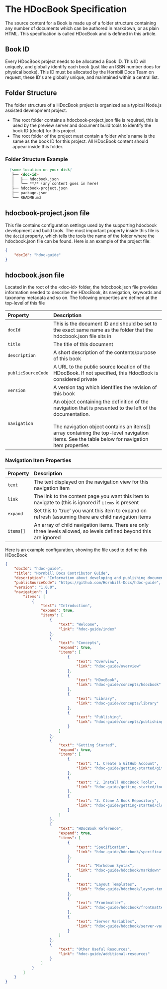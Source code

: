 # The HDocBook Specification
The source content for a Book is made up of a folder structure containing any number of documents which can be authored in markdown, or as plain HTML. This specification is called HDocBook and is defined in this article.

## Book ID
Every HDocBook project needs to be allocated a Book ID. This ID will uniquely, and globally identify each book (just like an ISBN number does for physical books).  This ID must be allocated by the Hornbill Docs Team on request, these ID's are globally unique, and maintained within a central list.

## Folder Structure
The folder structure of a HDocBook project is organized as a typical Node.js assisted development project.  

- The root folder contains a hdocbook-project.json file is required, this is used by the preview server and document build tools to identify the book ID (docId) for this project
- The root folder of the project must contain a folder who's name is the same as the book ID for this project. All HDocBook content should appear inside this folder. 

### Folder Structure Example
``` md
  [some location on your disk]
   ├── <doc-id>
   │   ├── hdocbook.json
   │   └── **/* (any content goes in here)
   ├── hdocbook-project.json
   ├── package.json
   └── README.md
```
## hdocbook-project.json file

This file contains configuration settings used by the supporting hdocbook development and build tools. The most important property inside this file is the `docId` property, which tells the tools the name of the folder where the hdocbook.json file can be found. Here is an example of the project file:

``` json
{
    "docId": "hdoc-guide"
}
```
## hdocbook.json file

Located in the root of the &lt;doc-id&gt; folder, the hdocbook.json file provides information needed to describe the HDocBook, its navigation, keywords and taxonomy metadata and so on.  The following properties are defined at the top-level of this file

|Property|Description|
|:---|:---|
|`docId`|This is the document ID and should be set to the exact same name as the folder that the hdocbook.json file sits in|
|`title`|The title of this document|
|`description`|A short description of the contents/purpose of this book|
|`publicSourceCode`|A URL to the public source location of the HDocBook. If not specified, this HdocBook is considered private|
|`version`|A version tag which identifies the revision of this book|
|`navigation`|An object containing the definition of the navigation that is presented to the left of the documentation.<br><br>The navigation object contains an items[] array containing the top-level navigation items. See the table below for navigation item properties| 

### Navigation Item Properties
|Property|Description|
|:---|:---|
|`text`|The text displayed on the navigation view for this navigation item|
|`link`|The link to the content page you want this item to navigate to (this is ignored if `items` is present|
|`expand`|Set this to 'true' you want this item to expand on refresh (assuming there are child navigation items|
|`items[]`|An array of child navigation items. There are only three levels allowed, so levels defined beyond this are ignored

Here is an example configuration, showing the file used to define this HDocBook

``` json
{
    "docId": "hdoc-guide",
    "title": "Hornbill Docs Contributor Guide",
    "description": "Information about developing and publishing documentation on Hornbill Docs (docs.hornbill.com) website",
    "publicSourceCode": "https://github.com/Hornbill-Docs/hdoc-guide",
    "version": "1.0.0",
    "navigation": {
        "items": [
            {
                "text": "Introduction",
                "expand": true,
                "items": [
                    {
                        "text": "Welcome",
                        "link": "hdoc-guide/index"
                    },
                    {
                        "text": "Concepts",
                        "expand": true,
                        "items": [
                            {
                                "text": "Overview",
                                "link": "hdoc-guide/overview"
                            },
                            {
                                "text": "HDocBook",
                                "link": "hdoc-guide/concepts/hdocbook"
                            },
                            {
                                "text": "Library",
                                "link": "hdoc-guide/concepts/library"
                            },
                            {
                                "text": "Publishing",
                                "link": "hdoc-guide/concepts/publishing"
                            }
                        ]
                    },
                    {
                        "text": "Getting Started",
                        "expand": true,
                        "items": [
                            {
                                "text": "1. Create a GitHub Account",
                                "link": "hdoc-guide/getting-started/github"
                            },
                            {
                                "text": "2. Install HDocBook Tools",
                                "link": "hdoc-guide/getting-started/tools"
                            },
                            {
                                "text": "3. Clone A Book Repository",
                                "link": "hdoc-guide/getting-started/clone-repo"
                            }
                        ]
                    },
                    {
                        "text": "HDocBook Reference",
                        "expand": true,
                        "items": [
                            {
                                "text": "Specification",
                                "link": "hdoc-guide/hdocbook/specification"
                            },
                            {
                                "text": "Markdown Syntax",
                                "link": "hdoc-guide/hdocbook/markdown"
                            },
                            {
                                "text": "Layout Templates",
                                "link": "hdoc-guide/hdocbook/layout-templates"
                            },
                            {
                                "text": "Frontmatter",
                                "link": "hdoc-guide/hdocbook/frontmatter"
                            },
                            {
                                "text": "Server Variables",
                                "link": "hdoc-guide/hdocbook/server-variables"
                            }
                        ]
                    },
                    {
                        "text": "Other Useful Resources",
                        "link": "hdoc-guide/additional-resources"
                    }
                ]
            }
        ]
    }
}
```
